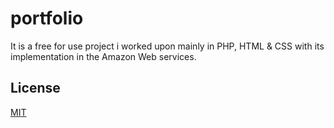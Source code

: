 # portfolio
It is a free for use project i worked upon mainly in PHP, HTML & CSS with its implementation in the Amazon Web services.

## License
[MIT](https://choosealicense.com/licenses/mit/)

